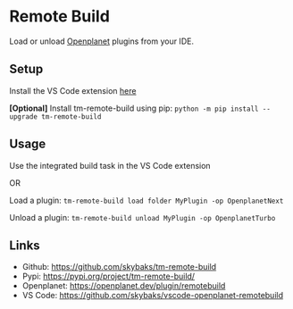 # Remote Build

Load or unload [Openplanet](https://openplanet.dev/) plugins from your IDE.

## Setup

Install the VS Code extension [here](https://github.com/skybaks/vscode-openplanet-remotebuild)

**[Optional]** Install tm-remote-build using pip: `python -m pip install --upgrade tm-remote-build`

## Usage

Use the integrated build task in the VS Code extension

OR

Load a plugin: `tm-remote-build load folder MyPlugin -op OpenplanetNext`

Unload a plugin: `tm-remote-build unload MyPlugin -op OpenplanetTurbo`

## Links

* Github: https://github.com/skybaks/tm-remote-build
* Pypi: https://pypi.org/project/tm-remote-build/
* Openplanet: https://openplanet.dev/plugin/remotebuild
* VS Code: https://github.com/skybaks/vscode-openplanet-remotebuild

